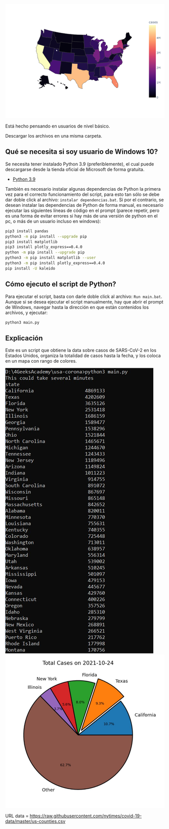 <!-- Sección portada del repositorio -->
<a href="#">
    <img src="./usa.png" />
</a>

Está hecho pensando en usuarios de nivel básico.

Descargar los archivos en una misma carpeta.

## Qué se necesita si soy usuario de Windows 10?

Se necesita tener instalado Python 3.9 (preferiblemente), el cual puede descargarse desde la tienda oficial de Microsoft de forma gratuita.

- [Python 3.9](https://www.microsoft.com/store/productId/9P7QFQMJRFP7)

También es necesario instalar algunas dependencias de Python la primera vez para el correcto funcionamiento del script, para esto tan sólo se debe dar doble click al archivo: `instalar dependencias.bat`. Si por el contrario, se desean instalar las dependencias de Python de forma manual, es necesario ejecutar las siguientes líneas de código en el prompt (parece repetir, pero es una forma de evitar errores si hay más de una versión de python en el pc, o más de un usuario incluso en windows):

```sh
pip3 install pandas
python3 -m pip install --upgrade pip
pip3 install matplotlib
pip3 install plotly_express==0.4.0
python -m pip install --upgrade pip
python3 -m pip install matplotlib --user
python3 -m pip install plotly_express==0.4.0
pip install -U kaleido
```

## Cómo ejecuto el script de Python?
 
Para ejecutar el script, basta con darle doble click al archivo: `Run main.bat`. Aunque si se desea ejecutar el script manualmente, hay que abrir el prompt de Windows, navegar hasta la dirección en que están contenidos los archivos, y ejecutar:

```sh
python3 main.py
```

## Explicación 
Este es un script que obtiene la data sobre casos de SARS-CoV-2 en los Estados Unidos, organiza la totalidad de casos hasta la fecha, y los coloca en un mapa con rango de colores.

<a href="#">
    <img src="./1.jpg" />
    <img src="./2.jpg" />
</a>

URL data = https://raw.githubusercontent.com/nytimes/covid-19-data/master/us-counties.csv
